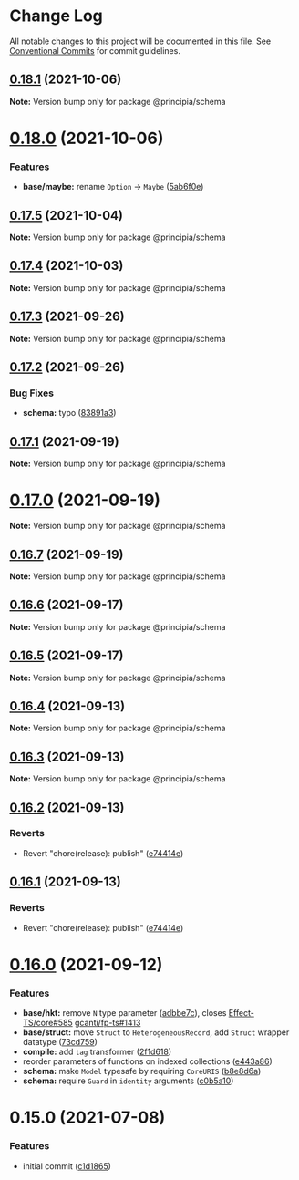 # Change Log

All notable changes to this project will be documented in this file.
See [Conventional Commits](https://conventionalcommits.org) for commit guidelines.

## [0.18.1](https://github.com/0x706b/principia.ts/compare/@principia/schema@0.18.0...@principia/schema@0.18.1) (2021-10-06)

**Note:** Version bump only for package @principia/schema





# [0.18.0](https://github.com/0x706b/principia.ts/compare/@principia/schema@0.17.5...@principia/schema@0.18.0) (2021-10-06)


### Features

* **base/maybe:** rename `Option` -> `Maybe` ([5ab6f0e](https://github.com/0x706b/principia.ts/commit/5ab6f0ee8b8ba03bc839dead064498d018667ebb))





## [0.17.5](https://github.com/0x706b/principia.ts/compare/@principia/schema@0.17.4...@principia/schema@0.17.5) (2021-10-04)

**Note:** Version bump only for package @principia/schema





## [0.17.4](https://github.com/0x706b/principia.ts/compare/@principia/schema@0.17.3...@principia/schema@0.17.4) (2021-10-03)

**Note:** Version bump only for package @principia/schema





## [0.17.3](https://github.com/0x706b/principia.ts/compare/@principia/schema@0.17.2...@principia/schema@0.17.3) (2021-09-26)

**Note:** Version bump only for package @principia/schema





## [0.17.2](https://github.com/0x706b/principia.ts/compare/@principia/schema@0.17.1...@principia/schema@0.17.2) (2021-09-26)


### Bug Fixes

* **schema:** typo ([83891a3](https://github.com/0x706b/principia.ts/commit/83891a35abdc4629b9e81a6edf58e9c097f7a422))





## [0.17.1](https://github.com/0x706b/principia.ts/compare/@principia/schema@0.17.0...@principia/schema@0.17.1) (2021-09-19)

**Note:** Version bump only for package @principia/schema





# [0.17.0](https://github.com/0x706b/principia.ts/compare/@principia/schema@0.16.7...@principia/schema@0.17.0) (2021-09-19)

**Note:** Version bump only for package @principia/schema





## [0.16.7](https://github.com/0x706b/principia.ts/compare/@principia/schema@0.16.6...@principia/schema@0.16.7) (2021-09-19)

**Note:** Version bump only for package @principia/schema





## [0.16.6](https://github.com/0x706b/principia.ts/compare/@principia/schema@0.16.5...@principia/schema@0.16.6) (2021-09-17)

**Note:** Version bump only for package @principia/schema





## [0.16.5](https://github.com/0x706b/principia.ts/compare/@principia/schema@0.16.4...@principia/schema@0.16.5) (2021-09-17)

**Note:** Version bump only for package @principia/schema





## [0.16.4](https://github.com/0x706b/principia.ts/compare/@principia/schema@0.16.3...@principia/schema@0.16.4) (2021-09-13)

**Note:** Version bump only for package @principia/schema





## [0.16.3](https://github.com/0x706b/principia.ts/compare/@principia/schema@0.16.2...@principia/schema@0.16.3) (2021-09-13)

**Note:** Version bump only for package @principia/schema





## [0.16.2](https://github.com/0x706b/principia.ts/compare/@principia/schema@0.16.1...@principia/schema@0.16.2) (2021-09-13)


### Reverts

* Revert "chore(release): publish" ([e74414e](https://github.com/0x706b/principia.ts/commit/e74414effa51392092770ecd542b55608dbb1201))





## [0.16.1](https://github.com/0x706b/principia.ts/compare/@principia/schema@0.16.1...@principia/schema@0.16.1) (2021-09-13)


### Reverts

* Revert "chore(release): publish" ([e74414e](https://github.com/0x706b/principia.ts/commit/e74414effa51392092770ecd542b55608dbb1201))





# [0.16.0](https://github.com/0x706b/principia.ts/compare/@principia/schema@0.15.0...@principia/schema@0.16.0) (2021-09-12)


### Features

* **base/hkt:** remove `N` type parameter ([adbbe7c](https://github.com/0x706b/principia.ts/commit/adbbe7cb709177b6b3cbd9cb6050fc76e719d7a1)), closes [Effect-TS/core#585](https://github.com/Effect-TS/core/issues/585) [gcanti/fp-ts#1413](https://github.com/gcanti/fp-ts/issues/1413)
* **base/struct:** move `Struct` to `HeterogeneousRecord`, add `Struct` wrapper datatype ([73cd759](https://github.com/0x706b/principia.ts/commit/73cd759804060615f28f81a27e6659208f4e0539))
* **compile:** add `tag` transformer ([2f1d618](https://github.com/0x706b/principia.ts/commit/2f1d6186a69804b169d7dc2eb96346d612fd3582))
* reorder parameters of functions on indexed collections ([e443a86](https://github.com/0x706b/principia.ts/commit/e443a86d4f91c80a2919070f23cc28755af561d0))
* **schema:** make `Model` typesafe by requiring `CoreURIS` ([b8e8d6a](https://github.com/0x706b/principia.ts/commit/b8e8d6a3506e959de20ae89f641f1efc42e680d9))
* **schema:** require `Guard` in `identity` arguments ([c0b5a10](https://github.com/0x706b/principia.ts/commit/c0b5a10a070c9531079d4f2fef22bbc8ca1fb842))





# 0.15.0 (2021-07-08)


### Features

* initial commit ([c1d1865](https://github.com/0x706b/principia.ts/commit/c1d1865d93b8c7762c4cdfa912360f467c0bae02))

